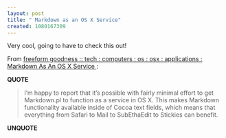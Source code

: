 ```yaml
---
layout: post
title: " Markdown as an OS X Service"
created: 1080167309
---
```

Very cool, going to have to check this out!

From <a href="http://www.freeke.org/ffg/tech/computers/os/osx/applications/markdownservice.html">freeform goodness :: tech : computers : os : osx : applications : Markdown As An OS X Service </a>:
<p><strong>QUOTE</strong></p><blockquote>I&#8217;m happy to report that it&#8217;s possible with fairly minimal effort to get Markdown.pl to function as a service in OS X. This makes Markdown functionality available inside of Cocoa text fields, which means that everything from Safari to Mail to SubEthaEdit to Stickies can benefit.</blockquote><p><strong>UNQUOTE</strong></p>

